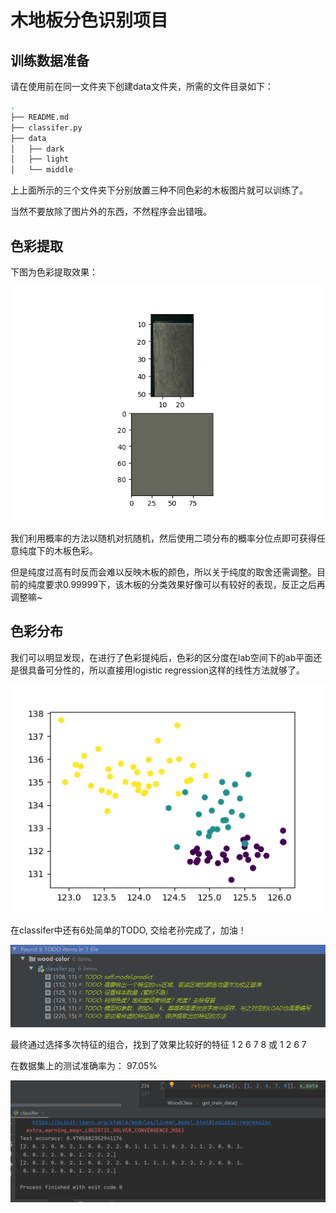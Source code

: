 # 木地板分色识别项目

## 训练数据准备

请在使用前在同一文件夹下创建data文件夹，所需的文件目录如下：

```bash
.
├── README.md
├── classifer.py
├── data
│   ├── dark
│   ├── light
│   └── middle
```

上上面所示的三个文件夹下分别放置三种不同色彩的木板图片就可以训练了。

当然不要放除了图片外的东西，不然程序会出错哦。

## 色彩提取

下图为色彩提取效果：

![从木板中提取色彩](./pics/从木板中提取色彩.png)

我们利用概率的方法以随机对抗随机，然后使用二项分布的概率分位点即可获得任意纯度下的木板色彩。

但是纯度过高有时反而会难以反映木板的颜色，所以关于纯度的取舍还需调整。目前的纯度要求0.99999下，该木板的分类效果好像可以有较好的表现，反正之后再调整嘛~

## 色彩分布

我们可以明显发现，在进行了色彩提纯后，色彩的区分度在lab空间下的ab平面还是很具备可分性的，所以直接用logistic regression这样的线性方法就够了。

![色彩分类](./pics/色彩分类.png)

在classifer中还有6处简单的TODO, 交给老孙完成了，加油！

![image-20201105104225975](./pics/TODO.png)



最终通过选择多次特征的组合，找到了效果比较好的特征 1 2 6 7 8 或 1 2 6 7 

在数据集上的测试准确率为： 97.05%

![测试结果](./pics/result.png)


